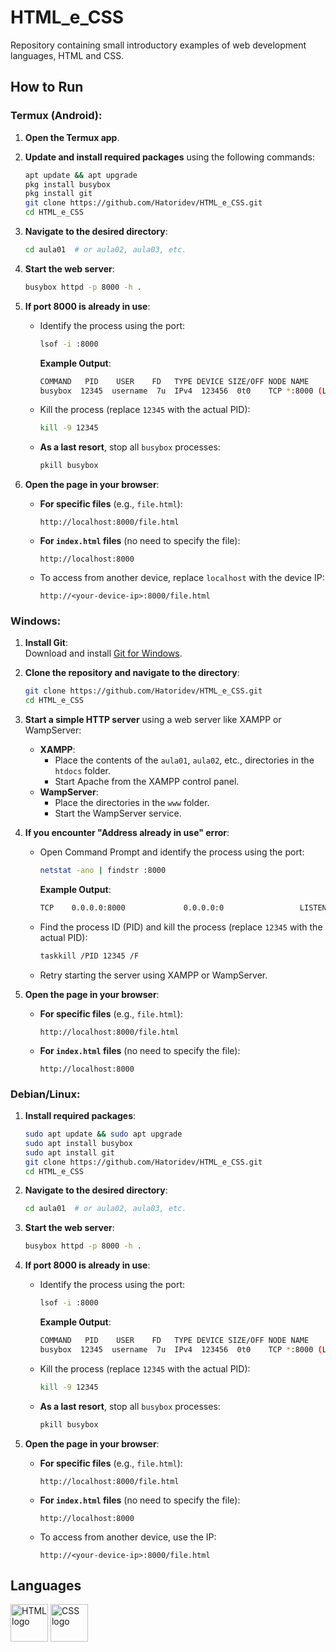 # HTML_e_CSS  

Repository containing small introductory examples of web development languages, HTML and CSS.  

## How to Run  

### Termux (Android):  
1. **Open the Termux app**.  
2. **Update and install required packages** using the following commands:  
   ```bash  
   apt update && apt upgrade  
   pkg install busybox  
   pkg install git  
   git clone https://github.com/Hatoridev/HTML_e_CSS.git  
   cd HTML_e_CSS  
   ```  

3. **Navigate to the desired directory**:  
   ```bash  
   cd aula01  # or aula02, aula03, etc.  
   ```  

4. **Start the web server**:  
   ```bash  
   busybox httpd -p 8000 -h .  
   ```  

5. **If port 8000 is already in use**:  
   - Identify the process using the port:  
     ```bash  
     lsof -i :8000  
     ```  
     **Example Output**:  
     ```bash  
     COMMAND   PID    USER    FD   TYPE DEVICE SIZE/OFF NODE NAME  
     busybox  12345  username  7u  IPv4  123456  0t0    TCP *:8000 (LISTEN)  
     ```  
   - Kill the process (replace `12345` with the actual PID):  
     ```bash  
     kill -9 12345  
     ```  
   - **As a last resort**, stop all `busybox` processes:  
     ```bash  
     pkill busybox  
     ```  

6. **Open the page in your browser**:  
   - **For specific files** (e.g., `file.html`):  
     ```
     http://localhost:8000/file.html
     ```  
   - **For `index.html` files** (no need to specify the file):  
     ```
     http://localhost:8000
     ```  
   - To access from another device, replace `localhost` with the device IP:  
     ```
     http://<your-device-ip>:8000/file.html
     ```  


### Windows:  
1. **Install Git**:  
   Download and install [Git for Windows](https://gitforwindows.org/).  

2. **Clone the repository and navigate to the directory**:  
   ```bash  
   git clone https://github.com/Hatoridev/HTML_e_CSS.git  
   cd HTML_e_CSS  
   ```  

3. **Start a simple HTTP server** using a web server like XAMPP or WampServer:  
   - **XAMPP**:  
     - Place the contents of the `aula01`, `aula02`, etc., directories in the `htdocs` folder.  
     - Start Apache from the XAMPP control panel.  
   - **WampServer**:  
     - Place the directories in the `www` folder.  
     - Start the WampServer service.  

4. **If you encounter "Address already in use" error**:  
   - Open Command Prompt and identify the process using the port:  
     ```bash  
     netstat -ano | findstr :8000  
     ```  
     **Example Output**:  
     ```bash  
     TCP    0.0.0.0:8000             0.0.0.0:0                 LISTENING       12345  
     ```  
   - Find the process ID (PID) and kill the process (replace `12345` with the actual PID):  
     ```bash  
     taskkill /PID 12345 /F  
     ```  
   - Retry starting the server using XAMPP or WampServer.  

5. **Open the page in your browser**:  
   - **For specific files** (e.g., `file.html`):  
     ```
     http://localhost:8000/file.html
     ```  
   - **For `index.html` files** (no need to specify the file):  
     ```
     http://localhost:8000
     ```  


### Debian/Linux:  
1. **Install required packages**:  
   ```bash  
   sudo apt update && sudo apt upgrade  
   sudo apt install busybox  
   sudo apt install git  
   git clone https://github.com/Hatoridev/HTML_e_CSS.git  
   cd HTML_e_CSS  
   ```  

2. **Navigate to the desired directory**:  
   ```bash  
   cd aula01  # or aula02, aula03, etc.  
   ```  

3. **Start the web server**:  
   ```bash  
   busybox httpd -p 8000 -h .  
   ```  

4. **If port 8000 is already in use**:  
   - Identify the process using the port:  
     ```bash  
     lsof -i :8000  
     ```  
     **Example Output**:  
     ```bash  
     COMMAND   PID    USER    FD   TYPE DEVICE SIZE/OFF NODE NAME  
     busybox  12345  username  7u  IPv4  123456  0t0    TCP *:8000 (LISTEN)  
     ```  
   - Kill the process (replace `12345` with the actual PID):  
     ```bash  
     kill -9 12345  
     ```  
   - **As a last resort**, stop all `busybox` processes:  
     ```bash  
     pkill busybox  
     ```  

5. **Open the page in your browser**:  
   - **For specific files** (e.g., `file.html`):  
     ```
     http://localhost:8000/file.html
     ```  
   - **For `index.html` files** (no need to specify the file):  
     ```
     http://localhost:8000
     ```  
   - To access from another device, use the IP:  
     ```
     http://<your-device-ip>:8000/file.html
     ```  


## Languages  

<div align="left">  
  <img src="https://cdn.jsdelivr.net/gh/devicons/devicon/icons/html5/html5-original.svg" height="60" alt="HTML logo" />  
  <img src="https://cdn.jsdelivr.net/gh/devicons/devicon/icons/css3/css3-original.svg" height="60" alt="CSS logo" />  
</div>  
